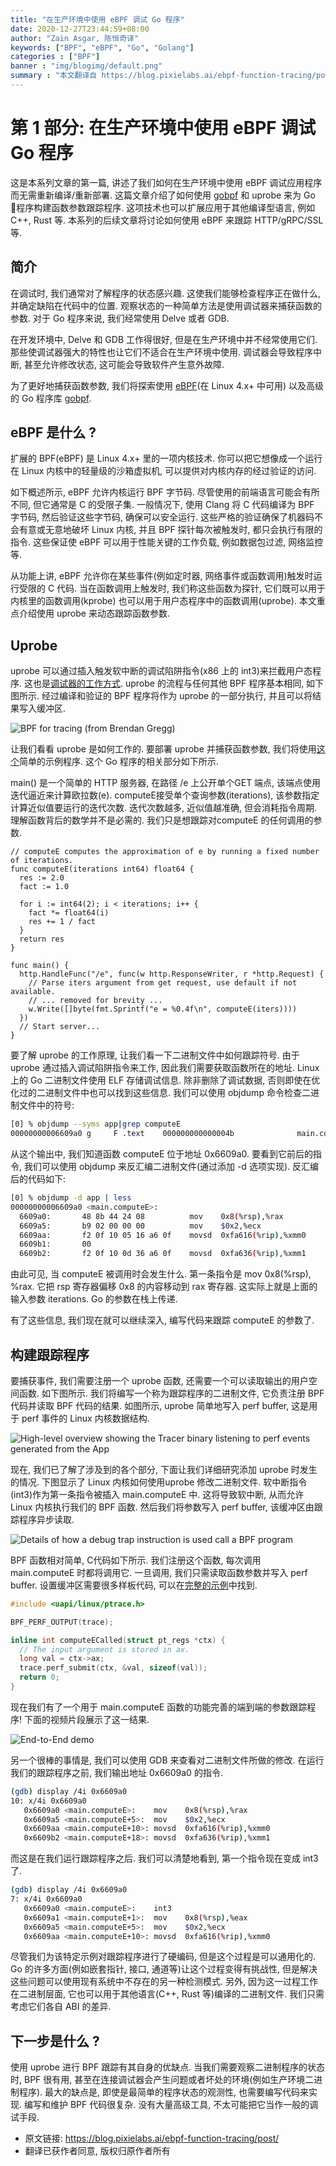```yaml
---
title: "在生产环境中使用 eBPF 调试 Go 程序"
date: 2020-12-27T23:44:59+08:00
author: "Zain Asgar, 陈恒奇译"
keywords: ["BPF", "eBPF", "Go", "Golang"]
categories : ["BPF"]
banner : "img/blogimg/default.png"
summary : "本文翻译自 https://blog.pixielabs.ai/ebpf-function-tracing/post/"
---
```


# 第 1 部分: 在生产环境中使用 eBPF 调试 Go 程序

这是本系列文章的第一篇, 讲述了我们如何在生产环境中使用 eBPF 调试应用程序而无需重新编译/重新部署. 这篇文章介绍了如何使用 [gobpf](https://github.com/iovisor/gobpf) 和 uprobe 来为 Go 程序构建函数参数跟踪程序. 这项技术也可以扩展应用于其他编译型语言, 例如 C++, Rust 等. 本系列的后续文章将讨论如何使用 eBPF 来跟踪 HTTP/gRPC/SSL 等.

## 简介

在调试时, 我们通常对了解程序的状态感兴趣. 这使我们能够检查程序正在做什么, 并确定缺陷在代码中的位置. 观察状态的一种简单方法是使用调试器来捕获函数的参数. 对于 Go 程序来说, 我们经常使用 Delve 或者 GDB.

在开发环境中, Delve 和 GDB 工作得很好, 但是在生产环境中并不经常使用它们. 那些使调试器强大的特性也让它们不适合在生产环境中使用. 调试器会导致程序中断, 甚至允许修改状态, 这可能会导致软件产生意外故障.

为了更好地捕获函数参数, 我们将探索使用 [eBPF](https://ebpf.io/)(在 Linux 4.x+ 中可用) 以及高级的 Go 程序库 [gobpf](https://github.com/iovisor/gobpf).

## eBPF 是什么 ?

扩展的 BPF(eBPF) 是 Linux 4.x+ 里的一项内核技术. 你可以把它想像成一个运行在 Linux 内核中的轻量级的沙箱虚拟机, 可以提供对内核内存的经过验证的访问.

如下概述所示, eBPF 允许内核运行 BPF 字节码. 尽管使用的前端语言可能会有所不同, 但它通常是 C 的受限子集. 一般情况下, 使用 Clang 将 C 代码编译为 BPF 字节码, 然后验证这些字节码, 确保可以安全运行. 这些严格的验证确保了机器码不会有意或无意地破坏 Linux 内核, 并且 BPF 探针每次被触发时, 都只会执行有限的指令. 这些保证使 eBPF 可以用于性能关键的工作负载, 例如数据包过滤, 网络监控等.

从功能上讲, eBPF 允许你在某些事件(例如定时器, 网络事件或函数调用)触发时运行受限的 C 代码. 当在函数调用上触发时, 我们称这些函数为探针, 它们既可以用于内核里的函数调用(kprobe) 也可以用于用户态程序中的函数调用(uprobe). 本文重点介绍使用 uprobe 来动态跟踪函数参数.

## Uprobe

uprobe 可以通过插入触发软中断的调试陷阱指令(x86 上的 int3)来拦截用户态程序. 这也是[调试器的工作方式](https://eli.thegreenplace.net/2011/01/27/how-debuggers-work-part-2-breakpoints). uprobe 的流程与任何其他 BPF 程序基本相同, 如下图所示. 经过编译和验证的 BPF 程序将作为 uprobe 的一部分执行, 并且可以将结果写入缓冲区.

![BPF for tracing (from Brendan Gregg)](https://blog.pixielabs.ai/static/a11d6d9cb78e055d59136a97665907d3/073a0/bpf-tracing.jpg)

让我们看看 uprobe 是如何工作的. 要部署 uprobe 并捕获函数参数, 我们将使用[这个](https://github.com/pixie-labs/pixie/blob/main/demos/simple-gotracing/app/app.go)简单的示例程序. 这个 Go 程序的相关部分如下所示.

main() 是一个简单的 HTTP 服务器, 在路径 /e 上公开单个GET 端点, 该端点使用迭代逼近来计算欧拉数(e). computeE接受单个查询参数(iterations), 该参数指定计算近似值要运行的迭代次数. 迭代次数越多, 近似值越准确, 但会消耗指令周期. 理解函数背后的数学并不是必需的. 我们只是想跟踪对computeE 的任何调用的参数.

```golang
// computeE computes the approximation of e by running a fixed number of iterations.
func computeE(iterations int64) float64 {
  res := 2.0
  fact := 1.0

  for i := int64(2); i < iterations; i++ {
    fact *= float64(i)
    res += 1 / fact
  }
  return res
}

func main() {
  http.HandleFunc("/e", func(w http.ResponseWriter, r *http.Request) {
    // Parse iters argument from get request, use default if not available.
    // ... removed for brevity ...
    w.Write([]byte(fmt.Sprintf("e = %0.4f\n", computeE(iters))))
  })
  // Start server...
}
```

要了解 uprobe 的工作原理, 让我们看一下二进制文件中如何跟踪符号. 由于 uprobe 通过插入调试陷阱指令来工作, 因此我们需要获取函数所在的地址. Linux 上的 Go 二进制文件使用 ELF 存储调试信息. 除非删除了调试数据, 否则即使在优化过的二进制文件中也可以找到这些信息. 我们可以使用 objdump 命令检查二进制文件中的符号:

```bash
[0] % objdump --syms app|grep computeE
00000000006609a0 g     F .text    000000000000004b              main.computeE
```

从这个输出中, 我们知道函数 computeE 位于地址 0x6609a0. 要看到它前后的指令, 我们可以使用 objdump 来反汇编二进制文件(通过添加 -d 选项实现). 反汇编后的代码如下:

```bash
[0] % objdump -d app | less
00000000006609a0 <main.computeE>:
  6609a0:       48 8b 44 24 08          mov    0x8(%rsp),%rax
  6609a5:       b9 02 00 00 00          mov    $0x2,%ecx
  6609aa:       f2 0f 10 05 16 a6 0f    movsd  0xfa616(%rip),%xmm0
  6609b1:       00
  6609b2:       f2 0f 10 0d 36 a6 0f    movsd  0xfa636(%rip),%xmm1
```

由此可见, 当 computeE 被调用时会发生什么. 第一条指令是 mov 0x8(%rsp), %rax. 它把 rsp 寄存器偏移 0x8 的内容移动到 rax 寄存器. 这实际上就是上面的输入参数 iterations. Go 的参数在栈上传递.

有了这些信息, 我们现在就可以继续深入, 编写代码来跟踪 computeE 的参数了.

## 构建跟踪程序

要捕获事件, 我们需要注册一个 uprobe 函数, 还需要一个可以读取输出的用户空间函数. 如下图所示. 我们将编写一个称为跟踪程序的二进制文件, 它负责注册 BPF 代码并读取 BPF 代码的结果. 如图所示, uprobe 简单地写入 perf buffer, 这是用于 perf 事件的 Linux 内核数据结构.

![High-level overview showing the Tracer binary listening to perf events generated from the App](https://blog.pixielabs.ai/static/9f8b26f88f9b132440ef1b9d48b5a341/app-tracer.svg)

现在, 我们已了解了涉及到的各个部分, 下面让我们详细研究添加 uprobe 时发生的情况. 下图显示了 Linux 内核如何使用uprobe 修改二进制文件. 软中断指令(int3)作为第一条指令被插入 main.computeE 中. 这将导致软中断, 从而允许 Linux 内核执行我们的 BPF 函数. 然后我们将参数写入 perf buffer, 该缓冲区由跟踪程序异步读取.

![Details of how a debug trap instruction is used call a BPF program](https://blog.pixielabs.ai/static/87301c7282e8f8270fee2afb9fe85c81/app-trace.svg)

BPF 函数相对简单, C代码如下所示. 我们注册这个函数, 每次调用 main.computeE 时都将调用它. 一旦调用, 我们只需读取函数参数并写入 perf buffer. 设置缓冲区需要很多样板代码, 可以在[完整的示例](https://github.com/pixie-labs/pixie/blob/main/demos/simple-gotracing/trace_example/trace.go)中找到.

```c
#include <uapi/linux/ptrace.h>

BPF_PERF_OUTPUT(trace);

inline int computeECalled(struct pt_regs *ctx) {
  // The input argument is stored in ax.
  long val = ctx->ax;
  trace.perf_submit(ctx, &val, sizeof(val));
  return 0;
}
```

现在我们有了一个用于 main.computeE 函数的功能完善的端到端的参数跟踪程序! 下面的视频片段展示了这一结果.

![End-to-End demo](https://blog.pixielabs.ai/static/4de8713a5b05e1f9132350f333572174/e2e-demo.gif)

另一个很棒的事情是, 我们可以使用 GDB 来查看对二进制文件所做的修改. 在运行我们的跟踪程序之前, 我们输出地址 0x6609a0 的指令.

```bash
(gdb) display /4i 0x6609a0
10: x/4i 0x6609a0
   0x6609a0 <main.computeE>:    mov    0x8(%rsp),%rax
   0x6609a5 <main.computeE+5>:  mov    $0x2,%ecx
   0x6609aa <main.computeE+10>: movsd  0xfa616(%rip),%xmm0
   0x6609b2 <main.computeE+18>: movsd  0xfa636(%rip),%xmm1
```

而这是在我们运行跟踪程序之后. 我们可以清楚地看到, 第一个指令现在变成 int3 了.

```bash
(gdb) display /4i 0x6609a0
7: x/4i 0x6609a0
   0x6609a0 <main.computeE>:    int3
   0x6609a1 <main.computeE+1>:  mov    0x8(%rsp),%eax
   0x6609a5 <main.computeE+5>:  mov    $0x2,%ecx
   0x6609aa <main.computeE+10>: movsd  0xfa616(%rip),%xmm0
```

尽管我们为该特定示例对跟踪程序进行了硬编码, 但是这个过程是可以通用化的. Go 的许多方面(例如嵌套指针, 接口, 通道等)让这个过程变得有挑战性, 但是解决这些问题可以使用现有系统中不存在的另一种检测模式. 另外, 因为这一过程工作在二进制层面, 它也可以用于其他语言(C++, Rust 等)编译的二进制文件. 我们只需考虑它们各自 ABI 的差异.

## 下一步是什么 ?

使用 uprobe 进行 BPF 跟踪有其自身的优缺点. 当我们需要观察二进制程序的状态时, BPF 很有用, 甚至在连接调试器会产生问题或者坏处的环境(例如生产环境二进制程序). 最大的缺点是, 即使是最简单的程序状态的观测性, 也需要编写代码来实现. 编写和维护 BPF 代码很复杂. 没有大量高级工具, 不太可能把它当作一般的调试手段.


* 原文链接: https://blog.pixielabs.ai/ebpf-function-tracing/post/
* 翻译已获作者同意, 版权归原作者所有

